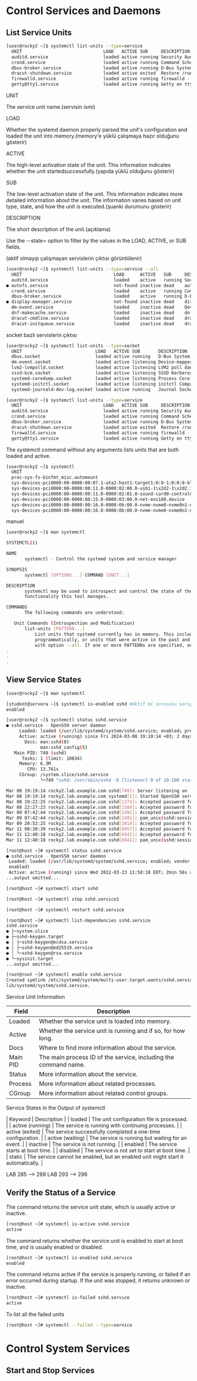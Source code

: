 # Control Services and Daemons


## List Service Units

```sh
[user@rocky2 ~]$ systemctl list-units --type=service
  UNIT                               LOAD   ACTIVE SUB     DESCRIPTION
  auditd.service                     loaded active running Security Auditing Service
  crond.service                      loaded active running Command Scheduler
  dbus-broker.service                loaded active running D-Bus System Message Bus
  dracut-shutdown.service            loaded active exited  Restore /run/initramfs on shutdown
  firewalld.service                  loaded active running firewalld - dynamic firewall daemon
  getty@tty1.service                 loaded active running Getty on tty1
```

UNIT

The service unit name.(servisin ismi)

LOAD

Whether the systemd daemon properly parsed the unit's configuration and loaded the unit into memory.(memory'e yüklü çalışmaya hazır olduğunu gösterir)

ACTIVE

The high-level activation state of the unit. This information indicates whether the unit startedsuccessfully.(yapıda yüklü olduğunu gösterir)

SUB

The low-level activation state of the unit. This information indicates more detailed information about the unit. The information varies based on unit type, state, and how the unit is executed.(şuanki durumunu gösterir)

DESCRIPTION

The short description of the unit.(açıklama)

 Use the --state= option to filter by the values in the LOAD, ACTIVE, or SUB fields.

(aktif olmayıp çalışmayan servislerin çıktısı görüntülenir)

```sh
[user@rocky2 ~]$ systemctl list-units --type=service --all
  UNIT                                   LOAD      ACTIVE   SUB     DESCRIPTION
  auditd.service                         loaded    active   running Security Auditing Service
● autofs.service                         not-found inactive dead    autofs.service
  crond.service                          loaded    active   running Command Scheduler
  dbus-broker.service                    loaded    active   running D-Bus System Message Bus
● display-manager.service                not-found inactive dead    display-manager.service
  dm-event.service                       loaded    inactive dead    Device-mapper event daemon
  dnf-makecache.service                  loaded    inactive dead    dnf makecache
  dracut-cmdline.service                 loaded    inactive dead    dracut cmdline hook
  dracut-initqueue.service               loaded    inactive dead    dracut initqueue hook
```

socket bazlı servislerin çıktısı

```sh
[user@rocky2 ~]$ systemctl list-units --type=socket
  UNIT                            LOAD   ACTIVE SUB       DESCRIPTION
  dbus.socket                     loaded active running   D-Bus System Message Bus Socket
  dm-event.socket                 loaded active listening Device-mapper event daemon FIFOs
  lvm2-lvmpolld.socket            loaded active listening LVM2 poll daemon socket
  sssd-kcm.socket                 loaded active listening SSSD Kerberos Cache Manager responder socket
  systemd-coredump.socket         loaded active listening Process Core Dump Socket
  systemd-initctl.socket          loaded active listening initctl Compatibility Named Pipe
  systemd-journald-dev-log.socket loaded active running   Journal Socket (/dev/log)

```



```sh
[user@rocky2 ~]$ systemctl list-units --type=service
  UNIT                               LOAD   ACTIVE SUB     DESCRIPTION
  auditd.service                     loaded active running Security Auditing Service
  crond.service                      loaded active running Command Scheduler
  dbus-broker.service                loaded active running D-Bus System Message Bus
  dracut-shutdown.service            loaded active exited  Restore /run/initramfs on shutdown
  firewalld.service                  loaded active running firewalld - dynamic firewall daemon
  getty@tty1.service                 loaded active running Getty on tty1
```

The systemctl command without any arguments lists units that are both loaded and active.

```sh
[user@rocky2 ~]$ systemctl
  UNIT                                                                                                     LOAD   ACTIVE SUB       DESCRIPTION                                                   >
  proc-sys-fs-binfmt_misc.automount                                                                        loaded active running   Arbitrary Executable File Formats File System Automount Point >
  sys-devices-pci0000:00-0000:00:07.1-ata2-host1-target1:0:0-1:0:0:0-block-sr0.device                      loaded active plugged   VMware_Virtual_IDE_CDROM_Drive Rocky-9-3-x86_64-dvd
  sys-devices-pci0000:00-0000:00:11.0-0000:02:00.0-usb1-1\x2d2-1\x2d2.1-1\x2d2.1:1.0-bluetooth-hci0.device loaded active plugged   /sys/devices/pci0000:00/0000:00:11.0/0000:02:00.0/usb1/1-2/1-2>
  sys-devices-pci0000:00-0000:00:11.0-0000:02:01.0-sound-card0-controlC0.device                            loaded active plugged   /sys/devices/pci0000:00/0000:00:11.0/0000:02:01.0/sound/card0/>
  sys-devices-pci0000:00-0000:00:15.0-0000:03:00.0-net-ens160.device                                       loaded active plugged   VMXNET3 Ethernet Controller
  sys-devices-pci0000:00-0000:00:16.0-0000:0b:00.0-nvme-nvme0-nvme0n1-nvme0n1p1.device                     loaded active plugged   VMware Virtual NVMe Disk 1
  sys-devices-pci0000:00-0000:00:16.0-0000:0b:00.0-nvme-nvme0-nvme0n1-nvme0n1p2.device                     loaded active plugged   VMware Virtual NVMe Disk 2
```

manuel

```sh
[user@rocky2 ~]$ man systemctl

SYSTEMCTL(1)                                                                              systemctl                                                                              SYSTEMCTL(1)

NAME
       systemctl - Control the systemd system and service manager

SYNOPSIS
       systemctl [OPTIONS...] COMMAND [UNIT...]

DESCRIPTION
       systemctl may be used to introspect and control the state of the "systemd" system and service manager. Please refer to systemd(1) for an introduction into the basic concepts and
       functionality this tool manages.

COMMANDS
       The following commands are understood:

   Unit Commands (Introspection and Modification)
       list-units [PATTERN...]
           List units that systemd currently has in memory. This includes units that are either referenced directly or through a dependency, units that are pinned by applications
           programmatically, or units that were active in the past and have failed. By default only units which are active, have pending jobs, or have failed are shown; this can be changed
           with option --all. If one or more PATTERNs are specified, only units matching one of them are shown.
.
.
.

```


## View Service States


```sh
[user@rocky2 ~]$ man systemctl

[student@servera ~]$ systemctl is-enabled sshd #Aktif mi sorusunu soruyoruz 
enabled

[user@rocky2 ~]$ systemctl status sshd.service
● sshd.service - OpenSSH server daemon
     Loaded: loaded (/usr/lib/systemd/system/sshd.service; enabled; preset: enabled)
     Active: active (running) since Fri 2024-03-08 19:19:14 +03; 2 days ago
       Docs: man:sshd(8)
             man:sshd_config(5)
   Main PID: 749 (sshd)
      Tasks: 1 (limit: 10834)
     Memory: 6.3M
        CPU: 13.761s
     CGroup: /system.slice/sshd.service
             └─749 "sshd: /usr/sbin/sshd -D [listener] 0 of 10-100 startups"

Mar 08 19:19:14 rocky2.lab.example.com sshd[749]: Server listening on :: port 22.
Mar 08 19:19:14 rocky2.lab.example.com systemd[1]: Started OpenSSH server daemon.
Mar 08 19:22:25 rocky2.lab.example.com sshd[1274]: Accepted password for user from 192.168.2.1 port 60782 ssh2
Mar 08 22:27:23 rocky2.lab.example.com sshd[1584]: Accepted password for user from 192.168.2.1 port 55851 ssh2
Mar 09 07:42:44 rocky2.lab.example.com sshd[2491]: Accepted password for user from 192.168.2.1 port 57367 ssh2
Mar 09 07:42:44 rocky2.lab.example.com sshd[2491]: pam_unix(sshd:session): session opened for user user(uid=1000) by (uid=0)
Mar 09 20:52:25 rocky2.lab.example.com sshd[3814]: Accepted password for user from 192.168.2.1 port 61205 ssh2
Mar 11 00:38:39 rocky2.lab.example.com sshd[6057]: Accepted password for user from 192.168.2.1 port 53193 ssh2
Mar 11 12:40:18 rocky2.lab.example.com sshd[6941]: Accepted password for user from 192.168.2.1 port 59228 ssh2
Mar 11 12:40:18 rocky2.lab.example.com sshd[6941]: pam_unix(sshd:session): session opened for user user(uid=1000) by (uid=0)

[root@host ~]# systemctl status sshd.service
● sshd.service - OpenSSH server daemon
 Loaded: loaded (/usr/lib/systemd/system/sshd.service; enabled; vendor preset:
 enabled)
 Active: active (running) since Wed 2022-03-23 11:58:18 EDT; 2min 56s ago
...output omitted...

[root@host ~]# systemctl start sshd

[root@host ~]# systemctl stop sshd.service1

[root@host ~]# systemctl restart sshd.service

[root@host ~]# systemctl list-dependencies sshd.service
sshd.service
● ├─system.slice
● ├─sshd-keygen.target
● │ ├─sshd-keygen@ecdsa.service
● │ ├─sshd-keygen@ed25519.service
● │ └─sshd-keygen@rsa.service
● └─sysinit.target
...output omitted...

[root@root ~]# systemctl enable sshd.service
Created symlink /etc/systemd/system/multi-user.target.wants/sshd.service → /usr/
lib/systemd/system/sshd.service.


```


Service Unit Information

|   Field    |  Description     
|--|--|
| Loaded | Whether the service unit is loaded into memory. |
| Active | Whether the service unit is running and if so, for how long.
| Docs   | Where to find more information about the service. |
| Main PID | The main process ID of the service, including the command name. |
| Status | More information about the service. |
| Process | More information about related processes. |
| CGroup | More information about related control groups. |



Service States in the Output of systemctl

| Keyword | Description |
| loaded | The unit configuration file is processed. |
| active (running) | The service is running with continuing processes. |
| active (exited) | The service successfully completed a one-time configuration. |
| active (waiting) | The service is running but waiting for an event. |
| inactive | The service is not running. |
| enabled | The service starts at boot time. |
| disabled | The service is not set to start at boot time. |
| static | The service cannot be enabled, but an enabled unit might start it automatically. |


LAB 285 --> 288
LAB 293 --> 296



## Verify the Status of a Service

The command returns the service unit state, which is usually active or inactive.

```sh
[root@host ~]# systemctl is-active sshd.service
active
```

The command returns whether the service unit is enabled to start at boot time, and is usually
enabled or disabled.

```sh
[root@host ~]# systemctl is-enabled sshd.service
enabled
```

The command returns active if the service is properly running, or failed if an error occurred
during startup. If the unit was stopped, it returns unknown or inactive.

```sh
[root@host ~]# systemctl is-failed sshd.service
active
```

To list all the failed units

```sh
[root@host ~]# systemctl --failed --type=service
```



# Control System Services

## Start and Stop Services



